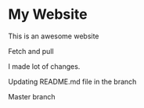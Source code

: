 # My Website
This is an awesome website

Fetch and pull

I made lot of changes. 

Updating README.md file in the branch

Master branch
